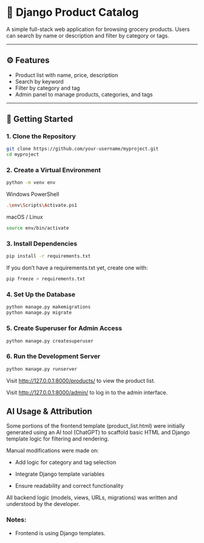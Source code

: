 # 🛒 Django Product Catalog

A simple full-stack web application for browsing grocery products. Users can search by name or description and filter by category or tags.

---

## ⚙️ Features

- Product list with name, price, description
- Search by keyword
- Filter by category and tag
- Admin panel to manage products, categories, and tags

---

## 🚀 Getting Started

### 1. Clone the Repository

```bash
git clone https://github.com/your-username/myproject.git
cd myproject

```


### 2. Create a Virtual Environment

```bash
python -m venv env

```

Windows PowerShell

```bash
.\env\Scripts\Activate.ps1

```

macOS / Linux

```bash
source env/bin/activate

```

### 3. Install Dependencies

```bash
pip install -r requirements.txt

```

If you don’t have a requirements.txt yet, create one with:

```bash
pip freeze > requirements.txt

```

### 4. Set Up the Database

```bash
python manage.py makemigrations
python manage.py migrate

```

### 5. Create Superuser for Admin Access

```bash
python manage.py createsuperuser

```

### 6. Run the Development Server

```bash
python manage.py runserver

```

Visit http://127.0.0.1:8000/products/ to view the product list.

Visit http://127.0.0.1:8000/admin/ to log in to the admin interface.


##  AI Usage & Attribution

Some portions of the frontend template (product_list.html) were initially generated using an AI tool (ChatGPT) to scaffold basic HTML and Django template logic for filtering and rendering.

Manual modifications were made on:

- Add logic for category and tag selection

- Integrate Django template variables

- Ensure readability and correct functionality

All backend logic (models, views, URLs, migrations) was written and understood by the developer.

### Notes: 

- Frontend is using Django templates.